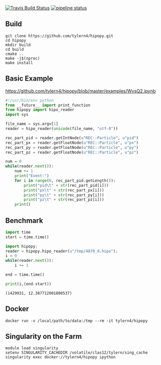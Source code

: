 [![Travis Build Status](https://travis-ci.org/tylern4/hipopy.svg?branch=master)](https://travis-ci.org/tylern4/hipopy)
[![pipeline status](https://gitlab.com/tylern4/hipopy/badges/master/pipeline.svg)](https://gitlab.com/tylern4/hipopy/commits/master)


## Build
```shell
git clone https://github.com/tylern4/hipopy.git
cd hipopy
mkdir build
cd build
cmake ..
make -j$(nproc)
make install
```

## Basic Example
https://github.com/tylern4/hipopy/blob/master/examples/WvsQ2.ipynb

```python
#!/usr/bin/env python
from __future__ import print_function
from hipopy import hipo_reader
import sys

file_name = sys.argv[1]
reader = hipo_reader(unicode(file_name, "utf-8"))

rec_part_pid = reader.getIntNode(u"REC::Particle", u"pid")
rec_part_px = reader.getFloatNode(u"REC::Particle", u"px")
rec_part_py = reader.getFloatNode(u"REC::Particle", u"py")
rec_part_pz = reader.getFloatNode(u"REC::Particle", u"pz")

num = 0
while(reader.next()):
    num += 1
    print("Event:")
    for i in range(0, rec_part_pid.getLength()):
        print("pid\t" + str(rec_part_pid[i]))
        print("px\t" + str(rec_part_px[i]))
        print("py\t" + str(rec_part_py[i]))
        print("pz\t" + str(rec_part_pz[i]))
    print()
```

## Benchmark
```python
import time
start = time.time()

import hipopy;
reader = hipopy.hipo_reader(u"/tmp/4070_8.hipo");
i = 0
while(reader.next()):
    i += 1

end = time.time()

print(i,(end-start))
```

```shell
(1429931, 12.387712001800537)
```


## Docker
```shell
docker run -v /local/path/to/data:/tmp --rm -it tylern4/hipopy
```

## Singularity on the Farm
```shell
module load singularity
setenv SINGULARITY_CACHEDIR /volatile/clas12/tylern/sing_cache
singularity exec docker://tylern4/hipopy ipython
```
